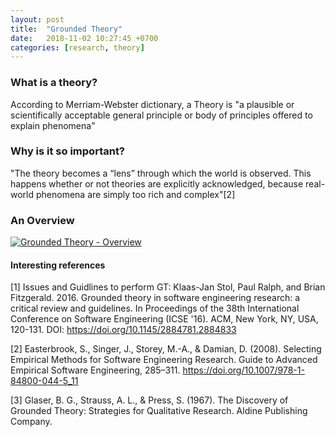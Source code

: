 ```yaml
---
layout: post
title:  "Grounded Theory"
date:   2018-11-02 10:27:45 +0700
categories: [research, theory]
---
```


### What is a theory?
According to Merriam-Webster dictionary, a Theory is "a plausible or scientifically acceptable general principle or body of principles offered to explain phenomena"

### Why is it so important?
"The theory becomes a “lens” through which the world is observed. This happens whether or not theories are explicitly acknowledged, because real-world phenomena are simply too rich and complex"[2]

### An Overview
[![Grounded Theory - Overview](https://img.youtube.com/vi/HXh7Y9yIE8E/0.jpg)](https://www.youtube.com/watch?v=HXh7Y9yIE8E)


#### Interesting references
[1] Issues and Guidlines to perform GT: Klaas-Jan Stol, Paul Ralph, and Brian Fitzgerald. 2016. Grounded theory in software engineering research: a critical review and guidelines. In Proceedings of the 38th International Conference on Software Engineering (ICSE '16). ACM, New York, NY, USA, 120-131. DOI: https://doi.org/10.1145/2884781.2884833

[2] Easterbrook, S., Singer, J., Storey, M.-A., & Damian, D. (2008). Selecting Empirical Methods for Software Engineering Research. Guide to Advanced Empirical Software Engineering, 285–311. https://doi.org/10.1007/978-1-84800-044-5_11

[3] Glaser, B. G., Strauss, A. L., & Press, S. (1967). The Discovery of Grounded Theory: Strategies for Qualitative Research. Aldine Publishing Company.  
